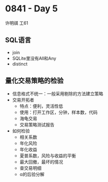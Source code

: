 # 0841 - Day 5

许明祺 工61

## SQL语言

- join
- SQLite里没有All和Any
- distinct

## 量化交易策略的检验

- 信息格式不统一：一般采用剔除的方法建立策略
- 交易开拓者
  - 特点：便利，灵活性低
  - 使用：打开工作区，分钟，样本数，代码
  - 海龟交易
  - 交易策略测试报告
- 如何检验
  - 相关系数
  - 年化风险
  - 年化收益
  - 夏普系数，风险与收益的平衡
  - 最大回撤，最坏的情况
  - 查交易明细
  - α的后验分解